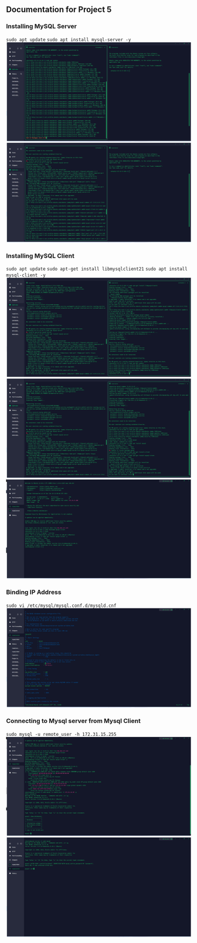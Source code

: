 ## **Documentation for Project 5**

### Installing MySQL Server 

`sudo apt update`
`sudo apt install mysql-server -y`
![MySQL-Server-Installed](./Images/update.png)
![MySQL-Server-Installed](./Images/mysql.png)


### Installing MySQL Client 

`sudo apt update`
`sudo apt-get install libmysqlclient21`
`sudo apt install mysql-client -y`
![MySQL-Installed](./Images/mysql-repo.png)
![MySQL-client-Installed](./Images/mysql-client.png)
![MySQL-client-Installed](./Images/mySql%20(2).png)

### Binding IP Address

`sudo vi /etc/mysql/mysql.conf.d/mysqld.cnf`
![Binding-IP-Address](./Images/binding-address.png)

### Connecting to Mysql server from Mysql Client

`sudo mysql -u remote_user -h 172.31.15.255`
![Connection-to-mysql server](./Images/connecting-mysql-client.png)
![Connection-to-mysql server](./Images/mysql-user.png)



